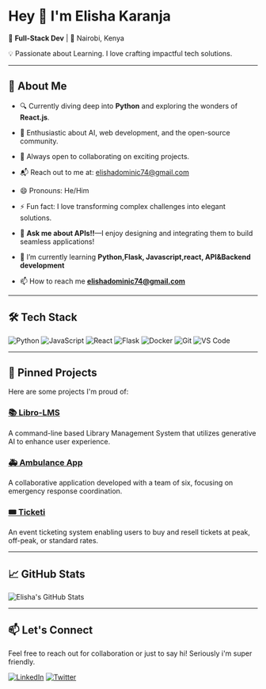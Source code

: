 #  Hey 👋 I'm Elisha Karanja

🎯 **Full-Stack Dev** | 📍 Nairobi, Kenya  

💡 Passionate about Learning. I love crafting impactful tech solutions.

---

## 🚀 About Me

- 🔍 Currently diving deep into **Python** and exploring the wonders of **React.js**.
- 🤖 Enthusiastic about AI, web development, and the open-source community.
- 🤝 Always open to collaborating on exciting projects.
- 📬 Reach out to me at: [elishadominic74@gmail.com](mailto:elishadominic74@gmail.com)
- 😄 Pronouns: He/Him
- ⚡ Fun fact: I love transforming complex challenges into elegant solutions.
- 💬 **Ask me about APIs!!**—I enjoy designing and integrating them to build seamless applications!
- 🌱 I’m currently learning **Python,Flask, Javascript,react, API&Backend development**

- 📫 How to reach me **elishadominic74@gmail.com**
---

## 🛠️ Tech Stack

![Python](https://img.shields.io/badge/-Python-3776AB?style=flat&logo=python&logoColor=white)
![JavaScript](https://img.shields.io/badge/-JavaScript-F7DF1E?style=flat&logo=javascript&logoColor=black)
![React](https://img.shields.io/badge/-React-61DAFB?style=flat&logo=react&logoColor=black)
![Flask](https://img.shields.io/badge/-Flask-000000?style=flat&logo=flask&logoColor=white)
![Docker](https://img.shields.io/badge/-Docker-2496ED?style=flat&logo=docker&logoColor=white)
![Git](https://img.shields.io/badge/-Git-F05032?style=flat&logo=git&logoColor=white)
![VS Code](https://img.shields.io/badge/-VS%20Code-007ACC?style=flat&logo=visual-studio-code&logoColor=white)

---

## 📌 Pinned Projects

Here are some projects I'm proud of:

### [📚 Libro-LMS](https://github.com/elishakaranja/Libro-LMS)
A command-line based Library Management System that utilizes generative AI to enhance user experience.

### [🚑 Ambulance App](https://github.com/fahmy-dev/ambulance-app)
A collaborative application developed with a team of six, focusing on emergency response coordination.

### [🎟️ Ticketi](https://github.com/elishakaranja/ticketi)
An event ticketing system enabling users to buy and resell tickets at peak, off-peak, or standard rates.

---

## 📈 GitHub Stats

![Elisha's GitHub Stats](https://github-readme-stats.vercel.app/api?username=elishakaranja&show_icons=true&theme=radical)

---

## 📫 Let's Connect

Feel free to reach out for collaboration or just to say hi! Seriously i'm super friendly.

[![LinkedIn](https://img.shields.io/badge/-LinkedIn-0077B5?style=flat&logo=linkedin&logoColor=white)](www.linkedin.com/in/elisha-karanja-b12337285)
[![Twitter](https://img.shields.io/badge/-Twitter-1DA1F2?style=flat&logo=twitter&logoColor=white)](https://twitter.com/elishadominicc)

<!---
elishakaranja/elishakaranja is a ✨ special ✨ repository because its `README.md` (this file) appears on your GitHub profile.
You can click the Preview link to take a look at your changes.
--->
